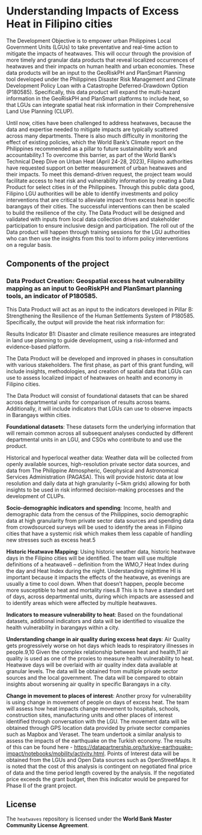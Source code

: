 # Understanding Impacts of Excess Heat in Filipino cities 

The Development Objective is to empower urban Philippines Local Government Units (LGUs) to take preventative and real-time action to mitigate the impacts of heatwaves. This will occur through the provision of more timely and granular data products that reveal localized occurrences of heatwaves and their impacts on human health and urban economies. These data products will be an input to the GeoRiskPH and PlanSmart Planning tool developed under the Philippines Disaster Risk Management and Climate Development Policy Loan with a Catastrophe Deferred-Drawdown Option (P180585). Specifically, this data product will expand the multi-hazard information in the GeoRiskPH and PlanSmart platforms to include heat, so that LGUs can integrate spatial heat risk information in their Comprehensive Land Use Planning (CLUP). 

Until now, cities have been challenged to address heatwaves, because the data and expertise needed to mitigate impacts are typically scattered across many departments. There is also much difficulty in monitoring the effect of existing policies, which the World Bank’s Climate report on the Philippines recommended as a pillar to future sustainability work and accountability.1 To overcome this barrier, as part of the World Bank’s Technical Deep Dive on Urban Heat (April 24-28, 2023), Filipino authorities have requested support on better measurement of urban heatwaves and their impacts. To meet this demand-driven request, the project team would facilitate access to heat risk and vulnerability information by creating a Data Product for select cities in of the Philippines. Through this public data good, Filipino LGU authorities will be able to identify investments and policy interventions that are critical to alleviate impact from excess heat in specific barangays of their cities. The successful interventions can then be scaled to build the resilience of the city. The Data Product will be designed and validated with inputs from local data collection drives and stakeholder participation to ensure inclusive design and participation. The roll out of the Data product will happen through training sessions for the LGU authorities who can then use the insights from this tool to inform policy interventions on a regular basis.  

## Components of the project

### Data Product Creation: Geospatial excess heat vulnerability mapping as an input to GeoRiskPH and PlanSmart planning tools, an indicator of P180585. 

This Data Product will act as an input to the indicators developed in Pillar B: Strengthening the Resilience of the Human Settlements System of P180585. Specifically, the output will provide the heat risk information for:  

Results Indicator B1: Disaster and climate resilience measures are integrated in land use planning to guide development, using a risk-informed and evidence-based platform.  

The Data Product will be developed and improved in phases in consultation with various stakeholders. The first phase, as part of this grant funding, will include insights, methodologies, and creation of spatial data that LGUs can use to assess localized impact of heatwaves on health and economy in Filipino cities.  

The Data Product will consist of foundational datasets that can be shared across departmental units for comparison of results across teams. Additionally, it will include indicators that LGUs can use to observe impacts in Barangays within cities.  

**Foundational datasets**: These datasets form the underlying information that will remain common across all subsequent analyses conducted by different departmental units in an LGU, and CSOs who contribute to and use the product.  

Historical and hyperlocal weather data: Weather data will be collected from openly available sources, high-resolution private sector data sources, and data from The Philippine Atmospheric, Geophysical and Astronomical Services Administration (PAGASA). This will provide historic data at low resolution and daily data at high granularity (~5km grids) allowing for both insights to be used in risk informed decision-making processes and the development of CLUPs.  
 
**Socio-demographic indicators and spending**: Income, health and demographic data from the census of the Philippines, socio demographic data at high granularity from private sector data sources and spending data from crowdsourced surveys will be used to identify the areas in Filipino cities that have a systemic risk which makes them less capable of handling new stresses such as excess heat.5 

**Historic Heatwave Mapping**: Using historic weather data, historic heatwave days in the Filipino cities will be identified. The team will use multiple definitions of a heatwave6 – definition from the WMO,7 Heat Index during the day and Heat Index during the night. Understanding nighttime HI is important because it impacts the effects of the heatwave, as evenings are usually a time to cool down. When that doesn’t happen, people become more susceptible to heat and mortality rises.8 This is to have a standard set of days, across departmental units, during which impacts are assessed and to identify areas which were affected by multiple heatwaves.  

**Indicators to measure vulnerability to heat**: Based on the foundational datasets, additional indicators and data will be identified to visualize the health vulnerability in barangays within a city.  

**Understanding change in air quality during excess heat days**: Air Quality gets progressively worse on hot days which leads to respiratory illnesses in people.9,10 Given the complex relationship between heat and health,11 air quality is used as one of the proxies to measure health vulnerability to heat. Heatwave days will be overlaid with air quality index data available at granular levels. The data will be obtained from multiple private sector sources and the local government. The data will be compared to obtain insights about worsening air quality in specific Barangays in a city.  

**Change in movement to places of interest**: Another proxy for vulnerability is using change in movement of people on days of excess heat. The team will assess how heat impacts change movement to hospitals, schools, construction sites, manufacturing units and other places of interest identified through conversation with the LGU. The movement data will be obtained through GPS location data provided by private sector companies such as Mapbox and Veraset. The team undertook a similar analysis to assess the impacts of the earthquake on the Turkish economy. The results of this can be found here - https://datapartnership.org/turkiye-earthquake-impact/notebooks/mobility/activity.html. Points of Interest data will be obtained from the LGUs and Open Data sources such as OpenStreetMaps. It is noted that the cost of this analysis is contingent  on negotiated final price of data and the time period length covered by the analysis. If the negotiated price exceeds the grant budget, then this indicator would be prepared for Phase II of the grant project.   

## License

The `heatwaves` repository is licensed under the **World Bank Master Community License Agreement**.
